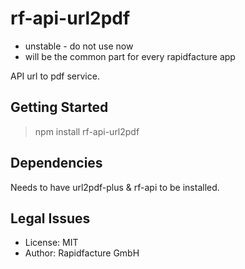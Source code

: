 # rf-api-url2pdf

* unstable - do not use now
* will be the common part for every rapidfacture app

API url to pdf service.


## Getting Started

> npm install rf-api-url2pdf


## Dependencies

Needs to have url2pdf-plus & rf-api to be installed.


## Legal Issues
* License: MIT
* Author: Rapidfacture GmbH
